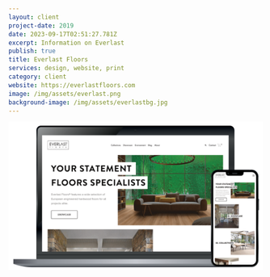 ```yaml
---
layout: client
project-date: 2019
date: 2023-09-17T02:51:27.781Z
excerpt: Information on Everlast
publish: true
title: Everlast Floors
services: design, website, print
category: client
website: https://everlastfloors.com
image: /img/assets/everlast.png
background-image: /img/assets/everlastbg.jpg
---
```

![](/img/assets/everlast2.png)